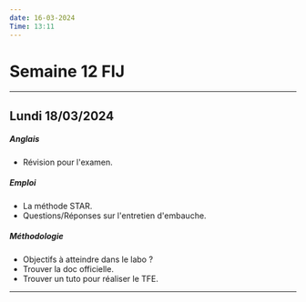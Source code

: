 ```yaml
---
date: 16-03-2024
Time: 13:11
---
```

# Semaine 12 FIJ
---
## Lundi 18/03/2024
##### Anglais
- Révision pour l'examen.
##### Emploi
- La méthode STAR.
- Questions/Réponses sur l'entretien d'embauche.
##### Méthodologie
- Objectifs à atteindre dans le labo ?
- Trouver la doc officielle.
- Trouver un tuto pour réaliser le TFE.
---
